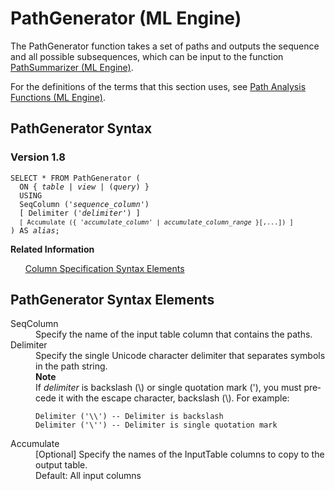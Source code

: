 <div class="nested0" aria-labelledby="ariaid-title1" topicindex="1" topicid="xwn1507648929521" id="xwn1507648929521"><h1 class="title topictitle1" id="ariaid-title1">PathGenerator (ML Engine)</h1><div class="body conbody">
<p class="p">The PathGenerator function takes a set of paths and outputs the sequence and all possible subsequences, which can be input to the function <a href="ftl1558447565569.md#odv1507653146030">PathSummarizer (ML Engine)</a>.</p>
<p class="p">For the definitions of the terms that this section uses, see <a href="hri1570132673913.md">Path Analysis Functions (ML Engine)</a>.</p></div><div class="topic reference nested1" aria-labelledby="ariaid-title2" topicindex="2" topicid="njq1507648962516" xml:lang="en-us" lang="en-us" id="njq1507648962516">
<h2 class="title topictitle2" id="ariaid-title2">PathGenerator Syntax</h2><div class="body refbody"><div class="section" id="njq1507648962516__section_N10047_N10022_N10001">
<h3 class="title sectiontitle">Version 1.8</h3><pre class="pre codeblock" xml:space="preserve"><code>SELECT * FROM PathGenerator (
  <span>ON { <var class="keyword varname">table</var> | <var class="keyword varname">view</var> | (<var class="keyword varname">query</var>) }</span>
  USING
  SeqColumn ('<var class="keyword varname">sequence_column</var>')
  [ Delimiter ('<var class="keyword varname">delimiter</var>') ]
  <code class="ph codeph">[ Accumulate ({ '<var class="keyword varname">accumulate_column</var>' | <var class="keyword varname">accumulate_column_range</var> }[,...]) ]</code>
) AS <var class="keyword varname">alias</var>;</code></pre></div></div><div class="related-links"><div class="linklistheader"><p></p><b>Related Information</b></div>
<ul class="linklist linklist relinfo"><div class="linklistmember"><a href="ndv1557782188375.md">Column Specification Syntax Elements</a></div></ul></div></div><div class="topic reference nested1" aria-labelledby="ariaid-title3" topicindex="3" topicid="jzm1507649011485" xml:lang="en-us" lang="en-us" id="jzm1507649011485">
<h2 class="title topictitle2" id="ariaid-title3">PathGenerator Syntax Elements</h2><div class="body refbody"><div class="section" id="jzm1507649011485__section_N10011_N1000E_N10001"><dl class="dl parml"><dt class="dt pt dlterm">SeqColumn</dt><dd class="dd pd">Specify the name of the input table column that contains the paths.</dd><dt class="dt pt dlterm">Delimiter</dt><dd class="dd pd">Specify the single Unicode character delimiter that separates symbols in the path string.</dd><dd class="dd pd ddexpand"><div class="note note" id="jzm1507649011485__note_N1004A_N10047_N1003B_N10018_N10014_N10010_N10001"><span><b>Note</b></span><div class="notebody">If <var class="keyword varname">delimiter</var> is backslash (\) or single quotation mark ('), you must precede it with the escape character, backslash (\). For example:<pre class="pre codeblock" xml:space="preserve"><code>Delimiter ('\\') -- Delimiter is backslash
Delimiter ('\'') -- Delimiter is single quotation mark</code></pre></div></div></dd><dt class="dt pt dlterm">Accumulate</dt><dd class="dd pd">[Optional] Specify the names of the InputTable columns to copy to the output table.</dd><dd class="dd pd ddexpand">Default: All input columns</dd></dl></div></div></div></div>
